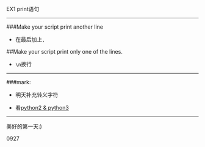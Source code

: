 EX1
print语句
***
###Make your script print another line

+ 在最后加上`,`

##Make your script print only one of the lines.

+ `\n`换行

***

###mark:

+ 明天补充转义字符

+ 看[python2 & python3](http://sebastianraschka.com/Articles/2014_python_2_3_key_diff.html)

***
美好的第一天:)

0927
